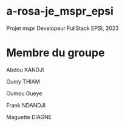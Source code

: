 # a-rosa-je_mspr_epsi

Projet mspr Developeur FullStack EPSI, 2023

# Membre du groupe

Abdou KANDJI

Oumy THIAM

Oumou Gueye

Frank NDANDJI

Maguette DIAGNE